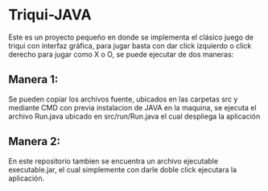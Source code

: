 # Triqui-JAVA

Este es un proyecto pequeño en donde se implementa el clásico juego de triqui con interfaz gráfica, para jugar basta con dar click izquierdo o click derecho para jugar como X o O, se puede ejecutar de dos maneras:

## Manera 1:
Se pueden copiar los archivos fuente, ubicados en las carpetas src y mediante CMD con previa instalacion de JAVA en la maquina, se ejecuta el archivo Run.java ubicado en src/run/Run.java el cual despliega la aplicación

## Manera 2:
En este repositorio tambien se encuentra un archivo ejecutable executable.jar, el cual simplemente con darle doble click ejecutara la aplicación.
